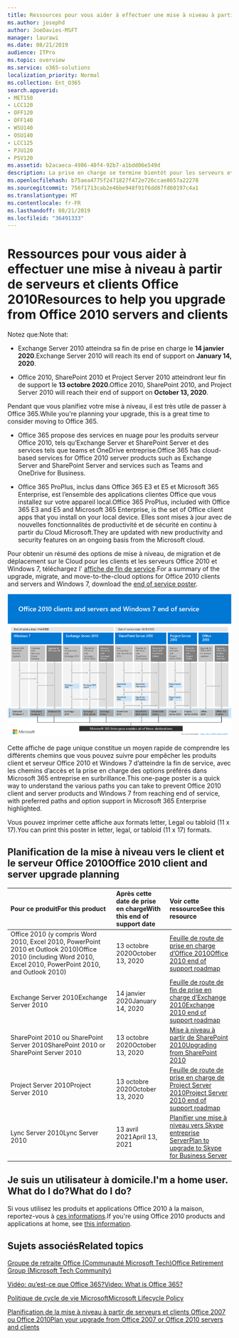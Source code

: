 ```yaml
---
title: Ressources pour vous aider à effectuer une mise à niveau à partir de serveurs et clients Office 2010
ms.author: josephd
author: JoeDavies-MSFT
manager: laurawi
ms.date: 08/21/2019
audience: ITPro
ms.topic: overview
ms.service: o365-solutions
localization_priority: Normal
ms.collection: Ent_O365
search.appverid:
- MET150
- LCC120
- OFF120
- OFF140
- WSU140
- OSU140
- LCC125
- PJU120
- PSV120
ms.assetid: b2acaeca-4986-40f4-92b7-a1bdd06e549d
description: La prise en charge se termine bientôt pour les serveurs et les applications clientes Office 2010, et les accords de support personnalisés ne sont pas disponibles. Utilisez cet article pour commencer à planifier votre mise à niveau maintenant.
ms.openlocfilehash: b75aea4775f2471827f472e726ccae8657a22278
ms.sourcegitcommit: 756f1713cab2e46be948f91f6dd87fd60197c4a1
ms.translationtype: MT
ms.contentlocale: fr-FR
ms.lasthandoff: 08/21/2019
ms.locfileid: "36491333"
---
```

# <a name="resources-to-help-you-upgrade-from-office-2010-servers-and-clients"></a><span data-ttu-id="c0604-104">Ressources pour vous aider à effectuer une mise à niveau à partir de serveurs et clients Office 2010</span><span class="sxs-lookup"><span data-stu-id="c0604-104">Resources to help you upgrade from Office 2010 servers and clients</span></span>

<span data-ttu-id="c0604-105">Notez que:</span><span class="sxs-lookup"><span data-stu-id="c0604-105">Note that:</span></span>

- <span data-ttu-id="c0604-106">Exchange Server 2010 atteindra sa fin de prise en charge le **14 janvier 2020**.</span><span class="sxs-lookup"><span data-stu-id="c0604-106">Exchange Server 2010 will reach its end of support on **January 14, 2020**.</span></span> 

- <span data-ttu-id="c0604-107">Office 2010, SharePoint 2010 et Project Server 2010 atteindront leur fin de support le **13 octobre 2020**.</span><span class="sxs-lookup"><span data-stu-id="c0604-107">Office 2010, SharePoint 2010, and Project Server 2010 will reach their end of support on **October 13, 2020**.</span></span> 

<span data-ttu-id="c0604-108">Pendant que vous planifiez votre mise à niveau, il est très utile de passer à Office 365.</span><span class="sxs-lookup"><span data-stu-id="c0604-108">While you're planning your upgrade, this is a great time to consider moving to Office 365.</span></span> 

- <span data-ttu-id="c0604-109">Office 365 propose des services en nuage pour les produits serveur Office 2010, tels qu’Exchange Server et SharePoint Server et des services tels que teams et OneDrive entreprise.</span><span class="sxs-lookup"><span data-stu-id="c0604-109">Office 365 has cloud-based services for Office 2010 server products such as Exchange Server and SharePoint Server and services such as Teams and OneDrive for Business.</span></span> 

- <span data-ttu-id="c0604-110">Office 365 ProPlus, inclus dans Office 365 E3 et E5 et Microsoft 365 Enterprise, est l’ensemble des applications clientes Office que vous installez sur votre appareil local.</span><span class="sxs-lookup"><span data-stu-id="c0604-110">Office 365 ProPlus, included with Office 365 E3 and E5 and Microsoft 365 Enterprise, is the set of Office client apps that you install on your local device.</span></span> <span data-ttu-id="c0604-111">Elles sont mises à jour avec de nouvelles fonctionnalités de productivité et de sécurité en continu à partir du Cloud Microsoft.</span><span class="sxs-lookup"><span data-stu-id="c0604-111">They are updated with new productivity and security features on an ongoing basis from the Microsoft cloud.</span></span>

<span data-ttu-id="c0604-112">Pour obtenir un résumé des options de mise à niveau, de migration et de déplacement sur le Cloud pour les clients et les serveurs Office 2010 et Windows 7, téléchargez l' [affiche de fin de service](https://github.com/MicrosoftDocs/microsoft-365-docs/raw/public/microsoft-365/enterprise/media/migration-microsoft-365-enterprise-workload/Office2010Windows7EndOfService.pdf).</span><span class="sxs-lookup"><span data-stu-id="c0604-112">For a summary of the upgrade, migrate, and move-to-the-cloud options for Office 2010 clients and servers and Windows 7, download the [end of service poster](https://github.com/MicrosoftDocs/microsoft-365-docs/raw/public/microsoft-365/enterprise/media/migration-microsoft-365-enterprise-workload/Office2010Windows7EndOfService.pdf).</span></span>

![](./media/upgrade-from-office-2010-servers-and-products/office2010-windows7-end-of-service.png)

<span data-ttu-id="c0604-113">Cette affiche de page unique constitue un moyen rapide de comprendre les différents chemins que vous pouvez suivre pour empêcher les produits client et serveur Office 2010 et Windows 7 d’atteindre la fin de service, avec les chemins d’accès et la prise en charge des options préférés dans Microsoft 365 entreprise en surbrillance.</span><span class="sxs-lookup"><span data-stu-id="c0604-113">This one-page poster is a quick way to understand the various paths you can take to prevent Office 2010 client and server products and Windows 7 from reaching end of service, with preferred paths and option support in Microsoft 365 Enterprise highlighted.</span></span>

<span data-ttu-id="c0604-114">Vous pouvez imprimer cette affiche aux formats letter, Legal ou tabloïd (11 x 17).</span><span class="sxs-lookup"><span data-stu-id="c0604-114">You can print this poster in letter, legal, or tabloid (11 x 17) formats.</span></span>
      
## <a name="office-2010-client-and-server-upgrade-planning"></a><span data-ttu-id="c0604-115">Planification de la mise à niveau vers le client et le serveur Office 2010</span><span class="sxs-lookup"><span data-stu-id="c0604-115">Office 2010 client and server upgrade planning</span></span>
  
|<span data-ttu-id="c0604-116">**Pour ce produit**</span><span class="sxs-lookup"><span data-stu-id="c0604-116">**For this product**</span></span>|<span data-ttu-id="c0604-117">**Après cette date de prise en charge**</span><span class="sxs-lookup"><span data-stu-id="c0604-117">**With this end of support date**</span></span>|<span data-ttu-id="c0604-118">**Voir cette ressource**</span><span class="sxs-lookup"><span data-stu-id="c0604-118">**See this resource**</span></span>|
|:-----|:-----|:-----|
|<span data-ttu-id="c0604-119">Office 2010 (y compris Word 2010, Excel 2010, PowerPoint 2010 et Outlook 2010)</span><span class="sxs-lookup"><span data-stu-id="c0604-119">Office 2010 (including Word 2010, Excel 2010, PowerPoint 2010, and Outlook 2010)</span></span>  <br/> | <span data-ttu-id="c0604-120">13 octobre 2020</span><span class="sxs-lookup"><span data-stu-id="c0604-120">October 13, 2020</span></span> |[<span data-ttu-id="c0604-121">Feuille de route de prise en charge d’Office 2010</span><span class="sxs-lookup"><span data-stu-id="c0604-121">Office 2010 end of support roadmap</span></span>](https://docs.microsoft.com/DeployOffice/office-2010-end-support-roadmap) <br/> |
|<span data-ttu-id="c0604-122">Exchange Server 2010</span><span class="sxs-lookup"><span data-stu-id="c0604-122">Exchange Server 2010</span></span>  <br/> | <span data-ttu-id="c0604-123">14 janvier 2020</span><span class="sxs-lookup"><span data-stu-id="c0604-123">January 14, 2020</span></span>  |[<span data-ttu-id="c0604-124">Feuille de route de fin de prise en charge d’Exchange 2010</span><span class="sxs-lookup"><span data-stu-id="c0604-124">Exchange 2010 end of support roadmap</span></span>](exchange-2010-end-of-support.md) <br/> |
|<span data-ttu-id="c0604-125">SharePoint 2010 ou SharePoint Server 2010</span><span class="sxs-lookup"><span data-stu-id="c0604-125">SharePoint 2010 or SharePoint Server 2010</span></span>  <br/> | <span data-ttu-id="c0604-126">13 octobre 2020</span><span class="sxs-lookup"><span data-stu-id="c0604-126">October 13, 2020</span></span> |[<span data-ttu-id="c0604-127">Mise à niveau à partir de SharePoint 2010</span><span class="sxs-lookup"><span data-stu-id="c0604-127">Upgrading from SharePoint 2010</span></span>](upgrade-from-sharepoint-2010.md) <br/> |
|<span data-ttu-id="c0604-128">Project Server 2010</span><span class="sxs-lookup"><span data-stu-id="c0604-128">Project Server 2010</span></span> <br/> | <span data-ttu-id="c0604-129">13 octobre 2020</span><span class="sxs-lookup"><span data-stu-id="c0604-129">October 13, 2020</span></span> | [<span data-ttu-id="c0604-130">Feuille de route de prise en charge de Project Server 2010</span><span class="sxs-lookup"><span data-stu-id="c0604-130">Project Server 2010 end of support roadmap</span></span>](project-server-2010-end-of-support.md) <br/> |
|<span data-ttu-id="c0604-131">Lync Server 2010</span><span class="sxs-lookup"><span data-stu-id="c0604-131">Lync Server 2010</span></span> <br/> | <span data-ttu-id="c0604-132">13 avril 2021</span><span class="sxs-lookup"><span data-stu-id="c0604-132">April 13, 2021</span></span> | [<span data-ttu-id="c0604-133">Planifier une mise à niveau vers Skype entreprise Server</span><span class="sxs-lookup"><span data-stu-id="c0604-133">Plan to upgrade to Skype for Business Server</span></span>](https://docs.microsoft.com/skypeforbusiness/plan-your-deployment/upgrade) <br/> |
    
## <a name="im-a-home-user-what-do-i-do"></a><span data-ttu-id="c0604-134">Je suis un utilisateur à domicile.</span><span class="sxs-lookup"><span data-stu-id="c0604-134">I'm a home user.</span></span> <span data-ttu-id="c0604-135">What do I do?</span><span class="sxs-lookup"><span data-stu-id="c0604-135">What do I do?</span></span>

<span data-ttu-id="c0604-136">Si vous utilisez les produits et applications Office 2010 à la maison, reportez-vous à [ces informations](plan-upgrade-previous-versions-office.md#im-a-home-user-what-do-i-do).</span><span class="sxs-lookup"><span data-stu-id="c0604-136">If you're using Office 2010 products and applications at home, see [this information](plan-upgrade-previous-versions-office.md#im-a-home-user-what-do-i-do).</span></span>

## <a name="related-topics"></a><span data-ttu-id="c0604-137">Sujets associés</span><span class="sxs-lookup"><span data-stu-id="c0604-137">Related topics</span></span>

[<span data-ttu-id="c0604-138">Groupe de retraite Office (Communauté Microsoft Tech)</span><span class="sxs-lookup"><span data-stu-id="c0604-138">Office Retirement Group (Microsoft Tech Community)</span></span>](https://go.microsoft.com/fwlink/?linkid=842065)
  
[<span data-ttu-id="c0604-139">Vidéo: qu’est-ce que Office 365?</span><span class="sxs-lookup"><span data-stu-id="c0604-139">Video: What is Office 365?</span></span>](https://support.office.com/article/847caf12-2589-452c-8aca-1c009797678b.aspx)
  
[<span data-ttu-id="c0604-140">Politique de cycle de vie Microsoft</span><span class="sxs-lookup"><span data-stu-id="c0604-140">Microsoft Lifecycle Policy</span></span>](https://go.microsoft.com/fwlink/?linkid=865200)

[<span data-ttu-id="c0604-141">Planification de la mise à niveau à partir de serveurs et clients Office 2007 ou Office 2010</span><span class="sxs-lookup"><span data-stu-id="c0604-141">Plan your upgrade from Office 2007 or Office 2010 servers and clients</span></span>](plan-upgrade-previous-versions-office.md)

